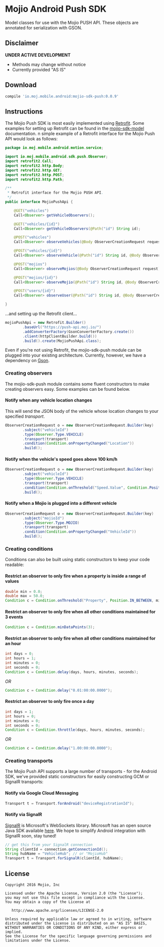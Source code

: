 # Mojio Android Push SDK #

Model classes for use with the Mojio PUSH API. These objects are annotated for serialization with
GSON.

## Disclaimer ##
**UNDER ACTIVE DEVELOPMENT**

* Methods may change without notice
* Currently provided "AS IS"

## Download ##
```gradle
compile 'io.moj.mobile.android:mojio-sdk-push:0.0.9'
```

## Instructions ##

The Mojio Push SDK is most easily implemented using [Retrofit](http://square.github.io/retrofit/).
Some examples for setting up Retrofit can be found in the [mojio-sdk-model](../mojio-sdk-model)
documentation. n simple example of a Retrofit interface for the Mojio Push API would look as follows:

```java
package io.moj.mobile.android.motion.service;

import io.moj.mobile.android.sdk.push.Observer;
import retrofit2.Call;
import retrofit2.http.Body;
import retrofit2.http.GET;
import retrofit2.http.POST;
import retrofit2.http.Path;

/**
 * Retrofit interface for the Mojio PUSH API.
 */
public interface MojioPushApi {

    @GET("vehicles")
    Call<Observer> getVehicleObservers();

    @GET("vehicles/{id}")
    Call<Observer> getVehicleObservers(@Path("id") String id);

    @POST("vehicles")
    Call<Observer> observeVehicles(@Body ObserverCreationRequest request);

    @POST("vehicles/{id}")
    Call<Observer> observeVehicle(@Path("id") String id, @Body ObserverCreationRequest request);

    @POST("mojios")
    Call<Observer> observeMojios(@Body ObserverCreationRequest request);

    @POST("mojios/{id}")
    Call<Observer> observeMojio(@Path("id") String id, @Body ObserverCreationRequest request);

    @POST("users/{id}")
    Call<Observer> observeUser(@Path("id") String id, @Body ObserverCreationRequest request);

}
```

...and setting up the Retrofit client...

```java
mojioPushApi = new Retrofit.Builder()
        .baseUrl("https://push-api.moj.io/")
        .addConverterFactory(GsonConverterFactory.create())
        .client(httpClientBuilder.build())
        .build().create(MojioPushApi.class);
```

Even if you're not using Retrofit, the mojio-sdk-push module can be plugged into your existing
architecture. Currently, however, we have a dependency on [Gson](https://github.com/google/gson).

### Creating observers ###
The mojio-sdk-push module contains some fluent constructors to make creating observers easy. Some
examples can be found below.

#### Notify when any vehicle location changes ####
This will send the JSON body of the vehicle whose location changes to your specified _transport_.

```java
ObserverCreationRequest o = new ObserverCreationRequest.Builder(key)
        .subject("vehicleId")
        .type(Observer.Type.VEHICLE)
        .transport(transport)
        .condition(Condition.onPropertyChanged("Location"))
        .build();
```

#### Notify when the vehicle's speed goes above 100 km/h ####
```java
ObserverCreationRequest o = new ObserverCreationRequest.Builder(key)
        .subject("vehicleId")
        .type(Observer.Type.VEHICLE)
        .transport(transport)
        .condition(Condition.onThreshold("Speed.Value", Condition.Position.ABOVE, 0.0, 100.0))
        .build();
```

#### Notify when a Mojio is plugged into a different vehicle ####
```java
ObserverCreationRequest o = new ObserverCreationRequest.Builder(key)
        .subject("mojioId")
        .type(Observer.Type.MOJIO)
        .transport(transport)
        .condition(Condition.onPropertyChanged("VehicleId"))
        .build();
```

### Creating conditions ###
Conditions can also be built using static constructors to keep your code readable:

#### Restrict an observer to only fire when a property is inside a range of values ####
```java
double min = 0.0;
double max = 50.0;
Condition c = Condition.onThreshold("Property", Position.IN_BETWEEN, min, max);
```

#### Restrict an observer to only fire when all other conditions maintained for 3 events ####
```java
Condition c = Condition.minDataPoints(3);
```

#### Restrict an observer to only fire when all other conditions maintained for an hour ####
```java
int days = 0;
int hours = 1;
int minutes = 0;
int seconds = 0;
Condition c = Condition.delay(days, hours, minutes, seconds);
```

_OR_

```java
Condition c = Condition.delay("0.01:00:00.0000");
```

#### Restrict an observer to only fire once a day ####
```java
int days = 1;
int hours = 0;
int minutes = 0;
int seconds = 0;
Condition c = Condition.throttle(days, hours, minutes, seconds);
```

_OR_

```java
Condition c = Condition.delay("1.00:00:00.0000");
```

### Creating transports ###
The Mojio Push API supports a large number of transports - for the Android SDK, we've provided
static constructors for easily constructing GCM or SignalR transports:

#### Notify via Google Cloud Messaging ####
```java
Transport t = Transport.forAndroid("deviceRegistrationId");
```

#### Notify via SignalR ####
[SignalR](http://www.asp.net/signalr) is Microsoft's WebSockets library. Microsoft has an open
source Java SDK available [here](https://github.com/SignalR/java-client). We hope to simplify 
Android integration with SignalR soon, stay tuned!

```java
// get this from your SignalR connection
String clientId = connection.getConnectionId();
String hubName = "VehicleHub"; // or "MojioHub"
Transport t = Transport.forSignalR(clientId, hubName);
```
  
## License ##
    Copyright 2016 Mojio, Inc
    
    Licensed under the Apache License, Version 2.0 (the "License");
    you may not use this file except in compliance with the License.
    You may obtain a copy of the License at
    
       http://www.apache.org/licenses/LICENSE-2.0
    
    Unless required by applicable law or agreed to in writing, software
    distributed under the License is distributed on an "AS IS" BASIS,
    WITHOUT WARRANTIES OR CONDITIONS OF ANY KIND, either express or implied.
    See the License for the specific language governing permissions and
    limitations under the License.